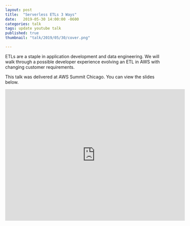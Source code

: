 ```yaml
---
layout: post
title:  "Serverless ETLs 3 Ways"
date:   2019-05-30 14:00:00 -0600
categories: talk
tags: update youtube talk
published: true
thumbnail: "talk/2019/05/30/cover.png"

---
```


ETLs are a staple in application development and data engineering. We will walk through a possible developer experience evolving an ETL in AWS with changing customer requirements.

This talk was delivered at AWS Summit Chicago. You can view the slides below. 

<iframe src="https://slides.com/amycodes/serverless-etls/embed" width="576" height="420" title="Serverless ETLs Three Ways" scrolling="no" frameborder="0" webkitallowfullscreen mozallowfullscreen allowfullscreen></iframe>